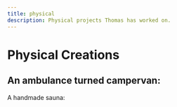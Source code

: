 ```yaml
---
title: physical 
description: Physical projects Thomas has worked on.
---
```


# Physical Creations

An ambulance turned campervan:
- 


A handmade sauna:
